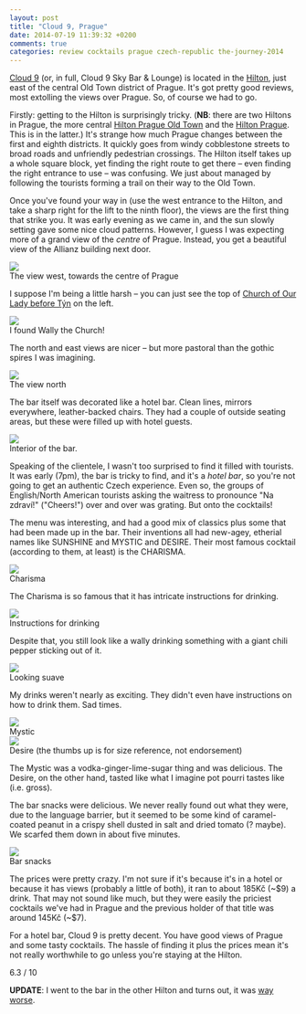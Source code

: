```yaml
---
layout: post
title: "Cloud 9, Prague"
date: 2014-07-19 11:39:32 +0200
comments: true
categories: review cocktails prague czech-republic the-journey-2014
---
```


<div itemprop="description">

  <p><a href="http://www.cloud9.cz/"><span itemprop="itemreviewed">Cloud 9</span></a> (or, in full, Cloud 9 Sky Bar & Lounge) is located in the <a href="https://www.google.com/maps/preview?safe=off&ie=UTF-8&fb=1&cid=4324379790027078551&q=Hilton+Prague+Hotel&ei=BVnGU-X9E-aV7Ab6loCQDQ&ved=0CMQBEPwSMAo">Hilton</a>, just east of the central Old Town district of Prague. It's got pretty good reviews, most extolling the views over Prague. So, of course we had to go.</p>

  <p>Firstly: getting to the Hilton is surprisingly tricky. (<strong>NB</strong>: there are two Hiltons in Prague, the more central <a href="http://d1pa4et5htdsls.cloudfront.net/images/vfml/1/1/2/9/6/1/5/709926e0_prgothi_74095_s-original.jpg">Hilton Prague Old Town</a> and the <a href="http://www.hotels-in-czech.com/clfiles/photos/big/29-hilton-budova.jpg">Hilton Prague</a>. This is in the latter.) It's strange how much Prague changes between the first and eighth districts. It quickly goes from windy cobblestone streets to broad roads and unfriendly pedestrian crossings. The Hilton itself takes up a whole square block, yet finding the right route to get there – even finding the right entrance to use – was confusing. We just about managed by following the tourists forming a trail on their way to the Old Town.</p>

  <p>Once you've found your way in (use the west entrance to the Hilton, and take a sharp right for the lift to the ninth floor), the views are the first thing that strike you. It was early evening as we came in, and the sun slowly setting gave some nice cloud patterns. However, I guess I was expecting more of a grand view of the <em>centre</em> of Prague. Instead, you get a beautiful view of the Allianz building next door.</p>

  <div class="img">
    <img src="/images/the-journey/prague/cloud9/view-west.jpg">
    <div class="alt">The view west, towards the centre of Prague</div>
  </div>

  <p>I suppose I'm being a little harsh – you can just see the top of <a href="http://en.wikipedia.org/wiki/Church_of_Our_Lady_before_T%C3%BDn">Church of Our Lady before Týn</a> on the left. </p>
  
  <div class="img">
    <img src="/images/the-journey/prague/cloud9/view-tyn.png">
    <div class="alt">I found <span class="strike">Wally</span> the Church!</div>
  </div>

  <p>The north and east views are nicer – but more pastoral than the gothic spires I was imagining.</p>

  <div class="img">
    <img src="/images/the-journey/prague/cloud9/view-north.jpg">
    <div class="alt">The view north</div>
  </div>

  <p>The bar itself was decorated like a hotel bar. Clean lines, mirrors everywhere, leather-backed chairs. They had a couple of outside seating areas, but these were filled up with hotel guests.</p>

  <div class="img">
    <img src="/images/the-journey/prague/cloud9/bar-interior.jpg">
    <div class="alt">Interior of the bar.</div>
  </div>

  <p>Speaking of the clientele, I wasn't too surprised to find it filled with tourists. It was early (7pm), the bar is tricky to find, and it's a <em>hotel bar</em>, so you're not going to get an authentic Czech experience. Even so, the groups of English/North American tourists asking the waitress to pronounce "Na zdraví!" ("Cheers!") over and over was grating. But onto the cocktails!</p>

  <p>The menu was interesting, and had a good mix of classics plus some that had been made up in the bar. Their inventions all had new-agey, etherial names like SUNSHINE and MYSTIC and DESIRE. Their most famous cocktail (according to them, at least) is the CHARISMA.</p>

  <div class="img">
    <img src="/images/the-journey/prague/cloud9/charisma.jpg">
    <div class="alt">Charisma</div>
  </div>

  <p>The Charisma is so famous that it has intricate instructions for drinking.</p>

  <div class="img">
    <img src="/images/the-journey/prague/cloud9/charisma-instructions.jpg">
    <div class="alt">Instructions for drinking</div>
  </div>

  <p>Despite that, you still look like a wally drinking something with a giant chili pepper sticking out of it.</p>

  <div class="img">
    <img src="/images/the-journey/prague/cloud9/charisma-drinking.jpg">
    <div class="alt">Looking suave</div>
  </div>

  <p>My drinks weren't nearly as exciting. They didn't even have instructions on how to drink them. Sad times.</p>

  <div class="img">
    <img src="/images/the-journey/prague/cloud9/mystic.jpg">
    <div class="alt">Mystic</div>
  </div>

  <div class="img">
    <img src="/images/the-journey/prague/cloud9/desire.jpg">
    <div class="alt">Desire (the thumbs up is for size reference, not endorsement)</div>
  </div>

  <p>The Mystic was a vodka-ginger-lime-sugar thing and was delicious. The Desire, on the other hand, tasted like what I imagine pot pourri tastes like (i.e. gross).</p>

  <p>The bar snacks were delicious. We never really found out what they were, due to the language barrier, but it seemed to be some kind of caramel-coated peanut in a crispy shell dusted in salt and dried tomato (? maybe). We scarfed them down in about five minutes.</p>

  <div class="img">
    <img src="/images/the-journey/prague/cloud9/bar-snack.jpg">
    <div class="alt">Bar snacks</div>
  </div>

  <p>The prices were pretty crazy. I'm not sure if it's because it's in a hotel or because it has views (probably a little of both), it ran to about 185Kč (~$9) a drink. That may not sound like much, but they were easily the priciest cocktails we've had in Prague and the previous holder of that title was around 145Kč (~$7).</p>

  <p><span itemprop="summary">For a hotel bar, Cloud 9 is pretty decent. You have good views of Prague and some tasty cocktails. The hassle of finding it plus the prices mean it's not really worthwhile to go unless you're staying at the Hilton.</span></p>

  <p class="score">
    <span itemprop="rating" itemscope itemtype="http://data-vocabulary.org/Rating">
      <span itemprop="value">6.3</span> 
      <meta itemprop="best" content="10"/> / 10
    </span> 
  </p>

  <p><strong>UPDATE</strong>: I went to the bar in the other Hilton and turns out, it was <a href="">way worse</a>.</p>
</div>